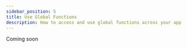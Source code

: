 ```yaml
---
sidebar_position: 5
title: Use Global Functions 
description: How to access and use global functions across your app 
---
```


<!-- ![](./img/global_connect_color.gif)
![](./img/global_change_color.gif)
![](./img/global_play_colors.gif) -->

Coming soon 